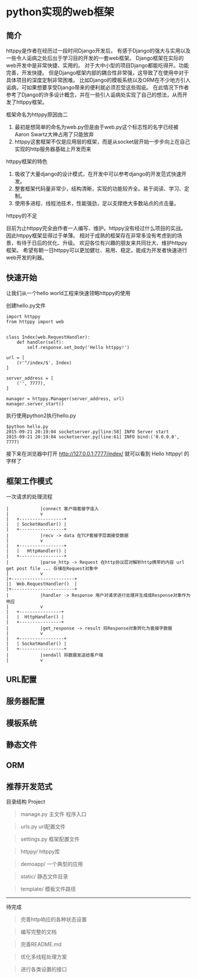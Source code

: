 # python实现的web框架

## 简介

httppy是作者在经历过一段时间Django开发后，
有感于Django的强大与实用以及一些令人诟病之处后出于学习目的开发的一套web框架。
Django框架在实际的web开发中是非常快捷、实用的。
对于大中小型的项目Django都能吃得开。功能完善，开发快捷。
但是Django框架内部的耦合性非常强，这导致了在使用中对于具体项目的深度定制非常困难。
比如Django的模板系统以及ORM在不少地方引人诟病，可如果想要享受Django带来的便利就必须忍受这些瑕疵。
在此情况下作者参考了Django的许多设计概念，并在一些引人诟病处实现了自己的想法，从而开发了httppy框架。

框架命名为httppy原因由二

1. 最初是想简单的命名为web.py但是由于web.py这个标志性的名字已经被Aaron Swartz大神占用了只能放弃
2. httppy这套框架不仅是应用层的框架，而是从socket层开始一步步向上在自己实现的http服务器基础上开发而来

httppy框架的特色

1. 吸收了大量django的设计模式，在开发中可以参考django的开发范式快速开发。
2. 整套框架代码量非常少，结构清晰，实现的功能较齐全。易于阅读、学习、定制。
3. 使用多进程、线程池技术，性能强劲，足以支撑绝大多数站点的点击量。

httppy的不足

目前为止httppy完全由作者一人编写、维护。httppy没有经过什么项目的实战。因此httppy框架显得过于单薄。
相对于成熟的框架存在非常多没有考虑到的场景，有待于日后的优化、升级。
欢迎各位有兴趣的朋友来共同壮大、维护httppy框架。
希望有朝一日httppy可以更加健壮、易用、稳定。能成为开发者快速进行web开发的利器。


## 快速开始

让我们从一个hello world工程来快速领略httppy的使用

创建hello.py文件

    import httppy
    from httppy import web
    
    
    class Index(web.RequestHandler):
        def handler(self):
            self.response.set_body('Hello httppy!')

    url = [
        (r'^/index/$', Index)
    ]

    server_address = [
        ('', 7777),
    ]
    
    manager = httppy.Manager(server_address, url)
    manager.server_start()

 
执行使用python2执行hello.py

    $python hello.py
    2015-09-21 20:19:04 socketserver.py[line:58] INFO Server start
    2015-09-21 20:19:04 socketserver.py[line:61] INFO bind:('0.0.0.0', 7777)

接下来在浏览器中打开 http://127.0.0.1:7777/index/ 就可以看到 Hello httppy! 的字样了


## 框架工作模式
一次请求的处理流程

    |            |connect 客户端套接字连入
    |            v
    |   +-----------------+
    |   | SocketHandler() |
    |   +-----------------+
    |            |recv -> data 在TCP套接字层面接受数据
    |            v
    |   +-----------------+
    |   |   HttpHandler() |
    |   +-----------------+
    |            |parse_http -> Request 在http协议层对解析http携带的内容 url get post file ... 存储在Request对象中
    |            v
    |+------------------------+
    ||  Web.RequestHandler()  |
    |+------------------------+
    |            |handler -> Response 用户对请求进行处理并生成成Response对象作为响应
    |            v
    |   +----------------+
    |   |  HttpHandler() |
    |   +----------------+
    |            |get_response -> result 将Response对象转化为套接字数据
    |            v
    |   +-----------------+
    |   | SocketHandler() |
    |   +-----------------+
    |            |sendall 将数据发送给客户端
    |            v



## URL配置
## 服务器配置
## 模板系统
## 静态文件
## ORM
## 推荐开发范式


目录结构
Project
>manage.py 主文件 程序入口

>urls.py url配置文件

>settings.py 框架配置文件

>httppy/ httppy库

>demoapp/ 一个典型的应用

>static/ 静态文件目录

>template/ 模板文件路径

----------------------


待完成
> 完善http响应的各种状态设置

> 编写完整的文档

> 完善README.md

> 优化多线程处理方案

> 进行各类设置的接口



